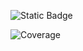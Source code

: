 ![Static Badge](https://img.shields.io/badge/meow-pink)


![Coverage](https://img.shields.io/endpoint?url=https://gist.githubusercontent.com/ctaciki/56ceb89e202d8eb2b4d499bd8b387c46/raw/coverage.json)
